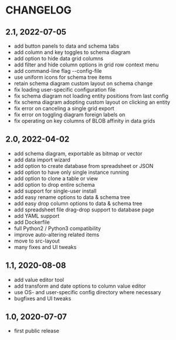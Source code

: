 CHANGELOG
=========

2.1, 2022-07-05
---------------
- add button panels to data and schema tabs
- add column and key toggles to schema diagram
- add option to hide data grid columns
- add filter and hide column options in grid row context menu
- add command-line flag --config-file
- use uniform icons for schema tree items
- retain schema diagram custom layout on schema change
- fix loading user-specific configuration file
- fix schema diagram not loading entity positions from last config
- fix schema diagram adopting custom layout on clicking an entity
- fix error on canceling a single grid export
- fix error on toggling diagram foreign labels on
- fix operating on key columns of BLOB affinity in data grids


2.0, 2022-04-02
---------------
- add schema diagram, exportable as bitmap or vector
- add data import wizard
- add option to create database from spreadsheet or JSON
- add option to have only single instance running
- add option to clone a table or view
- add option to drop entire schema
- add support for single-user install
- add easy rename options to data & schema tree
- add easy drop column options to data & schema tree
- add spreadsheet file drag-drop support to database page
- add YAML support
- add Dockerfile
- full Python2 / Python3 compatibility
- improve auto-altering related items
- move to src-layout
- many fixes and UI tweaks


1.1, 2020-08-08
---------------
- add value editor tool
- add transform and date options to column value editor
- use OS- and user-specific config directory where necessary
- bugfixes and UI tweaks


1.0, 2020-07-07
---------------
- first public release
